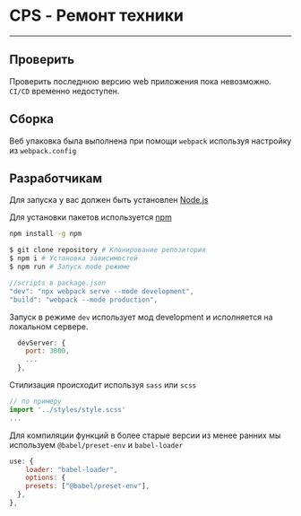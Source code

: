 # CPS - Ремонт техники

---

<!-- <img width="1162" alt="image" src="https://github.com/Binatik/images/assets/47430210/3a87ec04-64aa-4626-9a2c-2d8830b7d632"> -->

## Проверить

Проверить последнюю версию web приложения пока невозможно. `CI/CD` временно недоступен.

## Сборка
Веб упаковка была выполнена при помощи `webpack` используя настройку из `webpack.config`

## Разработчикам

Для запуска у вас должен быть установлен [Node.js](http://nodejs.org)

Для установки пакетов используется [npm](https://www.npmjs.com)

```bash
npm install -g npm
```

```bash
$ git clone repository # Клонирование репозитория
$ npm i # Установка зависимостей
$ npm run # Запуск mode режиме
```

```js
//scripts в package.json
"dev": "npx webpack serve --mode development",
"build": "webpack --mode production",
```

Запуск в режиме `dev` использует мод development и исполняется на локальном сервере.
```js
  devServer: {
    port: 3000,
    ...
  },
```
Cтилизация происходит используя `sass` или `scss`
```js
// по примеру
import '../styles/style.scss'
...
```
Для компиляции функций в более старые версии из менее ранних мы используем `@babel/preset-env` и `babel-loader`
```js
use: {
    loader: "babel-loader",
    options: {
    presets: ["@babel/preset-env"],
  },
},
```



